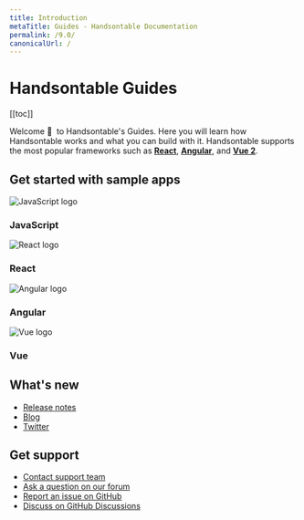 ```yaml
---
title: Introduction
metaTitle: Guides - Handsontable Documentation
permalink: /9.0/
canonicalUrl: /
---
```


# Handsontable Guides

[[toc]]

Welcome 👋&nbsp; to Handsontable's Guides. Here you will learn how Handsontable works and what you can build with it. Handsontable supports the most popular frameworks such as **[React](@/guides/integrate-with-react/react-simple-example.md)**, **[Angular](@/guides/integrate-with-angular/angular-simple-example.md)**, and **[Vue 2](@/guides/integrate-with-vue/vue-simple-example.md)**.

## Get started with sample apps

<div class="row-items-container">
  <Link href="/docs/9.0/binding-to-data/" hide-latest-version class="row-item">
    <img class="integration-framework-logo" src="/docs/9.0/img/pages/introduction/javascript.svg" alt="JavaScript logo" />
      <h3>JavaScript</h3>
  </Link>
  <Link href="/docs/9.0/react-simple-example/" hide-latest-version class="row-item">
    <img class="integration-framework-logo" src="/docs/9.0/img/pages/introduction/react.svg" alt="React logo" />
      <h3>React</h3>
  </Link>
  <Link href="/docs/9.0/angular-simple-example/" hide-latest-version class="row-item">
    <img class="integration-framework-logo" src="/docs/9.0/img/pages/introduction/angular.svg" alt="Angular logo" />
      <h3>Angular</h3>
  </Link>
  <Link href="/docs/9.0/vue-simple-example/" hide-latest-version class="row-item">
    <img class="integration-framework-logo" src="/docs/9.0/img/pages/introduction/vue.svg" alt="Vue logo" />
      <h3>Vue</h3>
  </Link>
</div>

## What's new

- [Release notes](@/guides/upgrade-and-migration/release-notes.md)
- [Blog](https://handsontable.com/blog)
- [Twitter](https://twitter.com/handsontable)

## Get support

- [Contact support team](https://handsontable.com/contact?category=technical_support)
- [Ask a question on our forum](https://forum.handsontable.com)
- [Report an issue on GitHub](https://github.com/handsontable/handsontable/issues)
- [Discuss on GitHub Discussions](https://github.com/handsontable/handsontable/discussions)
